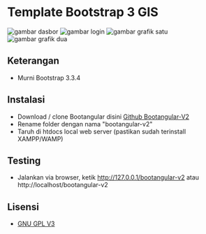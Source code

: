 # Template Bootstrap 3 GIS
![gambar dasbor](http://i1087.photobucket.com/albums/j474/Zulfindra_Juliant/Screenshot-Web%20App%20GIS%20-%20Chromium_zpsirisvjud.png)
![gambar login](http://i1087.photobucket.com/albums/j474/Zulfindra_Juliant/Screenshot-Web%20App%20GIS%20-%20Chromium_zpsirisvjud.png)
![gambar grafik satu](http://i1087.photobucket.com/albums/j474/Zulfindra_Juliant/Screenshot-Web%20App%20GIS%20-%20Chromium-1_zpsn9jxusjn.png)
![gambar grafik dua](http://i1087.photobucket.com/albums/j474/Zulfindra_Juliant/Screenshot-Web%20App%20GIS%20-%20Chromium-2_zpswcspui44.png)

## Keterangan
- Murni Bootstrap 3.3.4

## Instalasi
- Download / clone Bootangular disini [Github Bootangular-V2](https://github.com/zulfinjuliant/bootangular-v2)
- Rename folder dengan nama "bootangular-v2"
- Taruh di htdocs local web server (pastikan sudah terinstall XAMPP/WAMP)

## Testing
- Jalankan via browser, ketik http://127.0.0.1/bootangular-v2 atau http://localhost/bootangular-v2

## Lisensi
- [GNU GPL V3](https://github.com/zulfinjuliant/template-bs3-gis/blob/master/LICENSE)